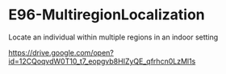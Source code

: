 # E96-MultiregionLocalization
Locate an individual within multiple regions in an indoor setting

https://drive.google.com/open?id=12CQoqvdW0T10_t7_eopgvb8HIZyQE_qfrhcn0LzMl1s

